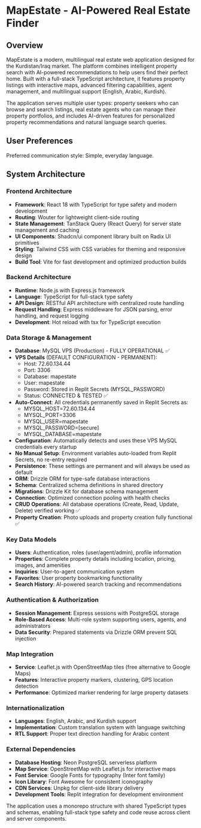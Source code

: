 # MapEstate - AI-Powered Real Estate Finder

## Overview

MapEstate is a modern, multilingual real estate web application designed for the Kurdistan/Iraq market. The platform combines intelligent property search with AI-powered recommendations to help users find their perfect home. Built with a full-stack TypeScript architecture, it features property listings with interactive maps, advanced filtering capabilities, agent management, and multilingual support (English, Arabic, Kurdish).

The application serves multiple user types: property seekers who can browse and search listings, real estate agents who can manage their property portfolios, and includes AI-driven features for personalized property recommendations and natural language search queries.

## User Preferences

Preferred communication style: Simple, everyday language.

## System Architecture

### Frontend Architecture
- **Framework**: React 18 with TypeScript for type safety and modern development
- **Routing**: Wouter for lightweight client-side routing
- **State Management**: TanStack Query (React Query) for server state management and caching
- **UI Components**: Shadcn/ui component library built on Radix UI primitives
- **Styling**: Tailwind CSS with CSS variables for theming and responsive design
- **Build Tool**: Vite for fast development and optimized production builds

### Backend Architecture
- **Runtime**: Node.js with Express.js framework
- **Language**: TypeScript for full-stack type safety
- **API Design**: RESTful API architecture with centralized route handling
- **Request Handling**: Express middleware for JSON parsing, error handling, and request logging
- **Development**: Hot reload with tsx for TypeScript execution

### Data Storage & Management
- **Database**: MySQL VPS (Production) - FULLY OPERATIONAL ✅
- **VPS Details** (DEFAULT CONFIGURATION - PERMANENT): 
  - Host: 72.60.134.44
  - Port: 3306
  - Database: mapestate
  - User: mapestate 
  - Password: Stored in Replit Secrets (MYSQL_PASSWORD)
  - Status: CONNECTED & TESTED ✅
- **Auto-Connect**: All credentials permanently saved in Replit Secrets as:
  - MYSQL_HOST=72.60.134.44
  - MYSQL_PORT=3306
  - MYSQL_USER=mapestate
  - MYSQL_PASSWORD=[secure]
  - MYSQL_DATABASE=mapestate
- **Configuration**: Automatically detects and uses these VPS MySQL credentials every startup
- **No Manual Setup**: Environment variables auto-loaded from Replit Secrets, no re-entry required
- **Persistence**: These settings are permanent and will always be used as default
- **ORM**: Drizzle ORM for type-safe database interactions
- **Schema**: Centralized schema definitions in shared directory  
- **Migrations**: Drizzle Kit for database schema management
- **Connection**: Optimized connection pooling with health checks
- **CRUD Operations**: All database operations (Create, Read, Update, Delete) verified working ✅
- **Property Creation**: Photo uploads and property creation fully functional ✅

### Key Data Models
- **Users**: Authentication, roles (user/agent/admin), profile information
- **Properties**: Complete property details including location, pricing, images, and amenities
- **Inquiries**: User-to-agent communication system
- **Favorites**: User property bookmarking functionality
- **Search History**: AI-powered search tracking and recommendations

### Authentication & Authorization
- **Session Management**: Express sessions with PostgreSQL storage
- **Role-Based Access**: Multi-role system supporting users, agents, and administrators
- **Data Security**: Prepared statements via Drizzle ORM prevent SQL injection

### Map Integration
- **Service**: Leaflet.js with OpenStreetMap tiles (free alternative to Google Maps)
- **Features**: Interactive property markers, clustering, GPS location detection
- **Performance**: Optimized marker rendering for large property datasets

### Internationalization
- **Languages**: English, Arabic, and Kurdish support
- **Implementation**: Custom translation system with language switching
- **RTL Support**: Proper text direction handling for Arabic content

### External Dependencies

- **Database Hosting**: Neon PostgreSQL serverless platform
- **Map Service**: OpenStreetMap with Leaflet.js for interactive maps
- **Font Service**: Google Fonts for typography (Inter font family)
- **Icon Library**: Font Awesome for consistent iconography
- **CDN Services**: Unpkg for client-side library delivery
- **Development Tools**: Replit integration for development environment

The application uses a monorepo structure with shared TypeScript types and schemas, enabling full-stack type safety and code reuse across client and server components.